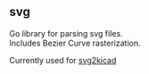 ## svg
Go library for parsing svg files.  
Includes Bezier Curve rasterization.

Currently used for [svg2kicad](http://github.com/rustyoz/svg2kicad)

